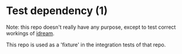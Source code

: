 
# Test dependency (1)

Note: this repo doesn't really have any purpose,
except to test correct workings of [idream](https://github.com/luc-tielen/idream.git).

This repo is used as a 'fixture' in the integration tests of that repo.
